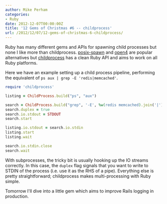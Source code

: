 ```yaml
---
author: Mike Perham
categories:
- Ruby
date: 2012-12-07T00:00:00Z
title: '12 Gems of Christmas #6 -- childprocess'
url: /2012/12/07/12-gems-of-christmas-6-childprocess/
---
```


Ruby has many different gems and APIs for spawning child processes but none I like more than childprocess. [posix-spawn][1] and [open4][2] are popular alternatives but [childprocess][3] has a clean Ruby API and aims to work on all Ruby platforms.

Here we have an example setting up a child process pipeline, performing the equivalent of `ps aux | grep -E 'redis|memcached'`.

```ruby
require 'childprocess'

listing = ChildProcess.build("ps", "aux")

search = ChildProcess.build("grep", '-E', %w(redis memcached).join('|'))
search.duplex = true
search.io.stdout = STDOUT
search.start

listing.io.stdout = search.io.stdin
listing.start
listing.wait

search.io.stdin.close
search.wait
```

With subprocesses, the tricky bit is usually hooking up the IO streams correctly. In this case, the `duplex` flag signals that you want to write to STDIN of the process (i.e. use it as the RHS of a pipe). Everything else is pretty straightforward; childprocess makes multi-processing with Ruby simple.

Tomorrow I'll dive into a little gem which aims to improve Rails logging in production.

 [1]: https://github.com/rtomayko/posix-spawn
 [2]: https://github.com/ahoward/open4
 [3]: https://github.com/jarib/childprocess
